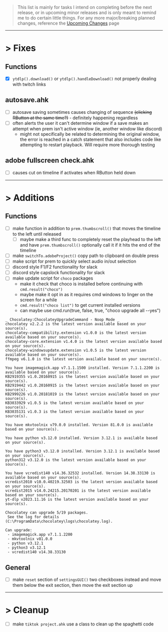 > This list is mainly for tasks I intend on completing before the next release, or in upcoming minor releases and is only meant to remind me to do certain little things. For any more major/breaking planned changes, reference the [Upcoming Changes](https://github.com/users/Tomshiii/projects/1) page
***

# > Fixes

## Functions
- [x] `ytdlp().download()` or `ytdlp().handleDownload()` not properly dealing with twitch links

## autosave.ahk
- [ ] autosave saving sometimes causes changing of sequence ~~(clicking RButton at the same time?)~~ - definitely happening regardless
- [ ] often alerts the user it can't determine window if a save makes an attempt when prem isn't active window (ie, another window like discord)
	- might not specifically be related to determining the original window, the error is reached in a catch statement that also includes code like attempting to restart playback. Will require more thorough testing

## adobe fullscreen check.ahk
- [ ] causes cut on timeline if activates when RButton held down
***

# > Additions

## Functions
- [ ] make function in addition to `prem.thumbscroll()` that moves the timeline to the left until released
	- [ ] maybe make a third func to completely reset the playhead to the left and have `prem.thumbscroll()` optionally call it if it hits the end of the timeline
- [ ] make `switchTo.adobeProject()` copy path to clipboard on double press
- [ ] make script for prem to quickly select audio in/out selection
- [ ] discord style F1/F2 functionality for slack
- [ ] discord style capslock functionality for slack
- [ ] make update script for `choco` packages
	- make it check that choco is installed before continuing with `cmd.result("choco")`
	- maybe make it opt in as it requires cmd windows to linger on the screen for a while
	- `cmd.result("choco list")` to get current installed versions
	- can maybe use cmd.run(true, false, true, "choco upgrade all --yes")
```
_ Chocolatey:ChocolateyUpgradeCommand - Noop Mode _
chocolatey v2.2.2 is the latest version available based on your source(s).
chocolatey-compatibility.extension v1.0.0 is the latest version available based on your source(s).
chocolatey-core.extension v1.4.0 is the latest version available based on your source(s).
chocolatey-windowsupdate.extension v1.0.5 is the latest version available based on your source(s).
ffmpeg v6.1.0 is the latest version available based on your source(s).

You have imagemagick.app v7.1.1.1500 installed. Version 7.1.1.2200 is available based on your source(s).
KB2919355 v1.0.20160915 is the latest version available based on your source(s).
KB2919442 v1.0.20160915 is the latest version available based on your source(s).
KB2999226 v1.0.20181019 is the latest version available based on your source(s).
KB3033929 v1.0.5 is the latest version available based on your source(s).
KB3035131 v1.0.3 is the latest version available based on your source(s).

You have mkvtoolnix v79.0.0 installed. Version 81.0.0 is available based on your source(s).

You have python v3.12.0 installed. Version 3.12.1 is available based on your source(s).

You have python3 v3.12.0 installed. Version 3.12.1 is available based on your source(s).
python312 v3.12.0 is the latest version available based on your source(s).

You have vcredist140 v14.36.32532 installed. Version 14.38.33130 is available based on your source(s).
vcredist2010 v10.0.40219.32503 is the latest version available based on your source(s).
vcredist2015 v14.0.24215.20170201 is the latest version available based on your source(s).
yt-dlp v2023.11.16 is the latest version available based on your source(s).

Chocolatey can upgrade 5/19 packages.
 See the log for details (C:\ProgramData\chocolatey\logs\chocolatey.log).

Can upgrade:
 - imagemagick.app v7.1.1.2200
 - mkvtoolnix v81.0.0
 - python v3.12.1
 - python3 v3.12.1
 - vcredist140 v14.38.33130
```

## General
- [ ] make `reset` section of `settingsGUI()` two checkboxes instead and move them below the exit section, then move the exit section up
***

# > Cleanup
- [ ] make `tiktok project.ahk` use a class to clean up the spaghetti code